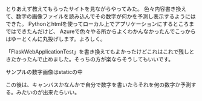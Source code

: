 とりあえず教えてもらったサイトを見ながらやってみた。
色々内容書き換えて、数字の画像ファイルを読み込んでその数字が何かを予測し表示するようにはできた。
Pythonとhtmlを使ってローカル上でアプリケーションにするところまではできたんだけど、
Azureで色々やる所からよくわかんなかったんでこっからはゆーとくんに丸投げします。よろしく。

「FlaskWebApplicationTest」を書き換えてもよかったけどこれはこれで残しときたかったんで止めました。そっちの方が楽ならそうしてもいいです。

サンプルの数字画像はstaticの中

この後は、キャンバスかなんかで自分で数字を書いたらそれを何の数字か予測する。みたいのが出来たらいい。
